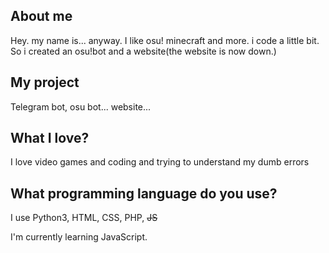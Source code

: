 ## About me
Hey. my name is... anyway. I like osu! minecraft and more. i code a little bit. So i created an osu!bot and a website(the website is now down.)
## My project
Telegram bot, osu bot... website...
## What I love?
I love video games and coding and trying to understand my dumb errors
## What programming language do you use?
I use Python3, HTML, CSS, PHP, ~~JS~~

I'm currently learning JavaScript.
<!---
Bibou1494/Bibou1494 is a ✨ special ✨ repository because its `README.md` (this file) appears on your GitHub profile.
You can click the Preview link to take a look at your changes.
--->
